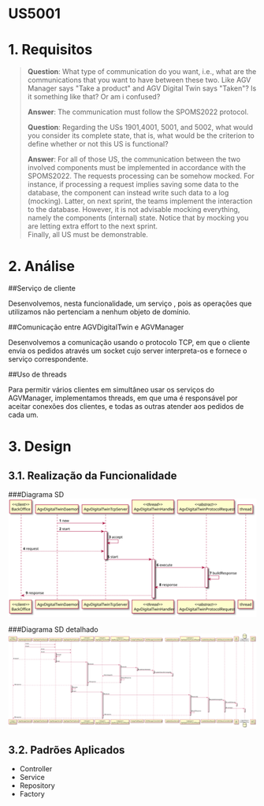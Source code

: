 US5001
=======================================


# 1. Requisitos

> **Question**: What type of communication do you want, i.e., what are the communications that you want to have between these two. Like AGV Manager says "Take a product" and AGV Digital Twin says "Taken"? Is it something like that? Or am i confused?
>
> **Answer**: 
>The communication must follow the SPOMS2022 protocol. 
>
> **Question**: Regarding the USs 1901,4001, 5001, and 5002, what would you consider its complete state, that is, what would be the criterion to define whether or not this US is functional?
>
> **Answer**: 
>For all of those US, the communication between the two involved components must be implemented in accordance with the SPOMS2022. The requests processing can be somehow mocked. For instance, if processing a request implies saving some data to the database, the component can instead write such data to a log (mocking). Latter, on next sprint, the teams implement the interaction to the database.
>However, it is not advisable mocking everything, namely the components (internal) state. Notice that by mocking you are letting extra effort to the next sprint.   
>Finally, all US must be demonstrable.

# 2. Análise

##Serviço de cliente

Desenvolvemos, nesta funcionalidade, um serviço , pois as operações que utilizamos não pertenciam a nenhum objeto de domínio.

##Comunicação entre AGVDigitalTwin e AGVManager

Desenvolvemos a comunicação usando o protocolo TCP, em que o cliente envia os pedidos através um socket cujo server interpreta-os e fornece o serviço correspondente.

##Uso de threads

Para permitir vários clientes em simultâneo usar os serviços do AGVManager, implementamos threads, em que uma é responsável por aceitar conexões dos clientes, e todas as outras atender aos pedidos de cada um.

# 3. Design

## 3.1. Realização da Funcionalidade

###Diagrama SD
![US5001_SD](US5001_SD.svg)

###Diagrama SD detalhado
![US5001_SD_detailed](US5001_SD_detailed.svg)

## 3.2. Padrões Aplicados

- Controller
- Service
- Repository
- Factory